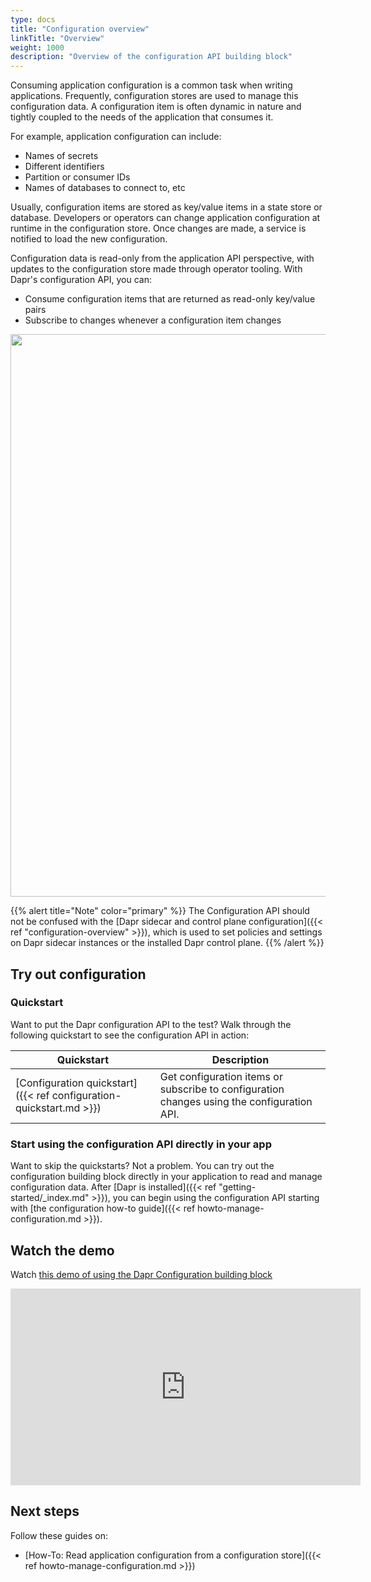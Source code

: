 ```yaml
---
type: docs
title: "Configuration overview"
linkTitle: "Overview"
weight: 1000
description: "Overview of the configuration API building block"
---
```


Consuming application configuration is a common task when writing applications. Frequently, configuration stores are used to manage this configuration data. A configuration item is often dynamic in nature and tightly coupled to the needs of the application that consumes it. 

For example, application configuration can include:
- Names of secrets
- Different identifiers
- Partition or consumer IDs
- Names of databases to connect to, etc 

Usually, configuration items are stored as key/value items in a state store or database. Developers or operators can change application configuration at runtime in the configuration store. Once changes are made, a service is notified to load the new configuration. 

Configuration data is read-only from the application API perspective, with updates to the configuration store made through operator tooling. With Dapr's configuration API, you can:
- Consume configuration items that are returned as read-only key/value pairs
- Subscribe to changes whenever a configuration item changes

<img src="/images/configuration-api-overview.png" width=900>

{{% alert title="Note" color="primary" %}}
 The Configuration API should not be confused with the [Dapr sidecar and control plane configuration]({{< ref "configuration-overview" >}}), which is used to set policies and settings on Dapr sidecar instances or the installed Dapr control plane.
{{% /alert %}}

## Try out configuration

### Quickstart

Want to put the Dapr configuration API to the test? Walk through the following quickstart to see the configuration API in action:

| Quickstart | Description |
| ---------- | ----------- |
| [Configuration quickstart]({{< ref configuration-quickstart.md >}}) | Get configuration items or subscribe to configuration changes using the configuration API. |

### Start using the configuration API directly in your app

Want to skip the quickstarts? Not a problem. You can try out the configuration building block directly in your application to read and manage configuration data. After [Dapr is installed]({{< ref "getting-started/_index.md" >}}), you can begin using the configuration API starting with [the configuration how-to guide]({{< ref howto-manage-configuration.md >}}).

## Watch the demo

Watch [this demo of using the Dapr Configuration building block](https://youtu.be/tNq-n1XQuLA?t=496)

<iframe width="560" height="315" src="https://www.youtube-nocookie.com/embed/tNq-n1XQuLA?start=496" title="YouTube video player" frameborder="0" allow="accelerometer; autoplay; clipboard-write; encrypted-media; gyroscope; picture-in-picture; web-share" allowfullscreen></iframe>

## Next steps
Follow these guides on:
- [How-To: Read application configuration from a configuration store]({{< ref howto-manage-configuration.md >}})

